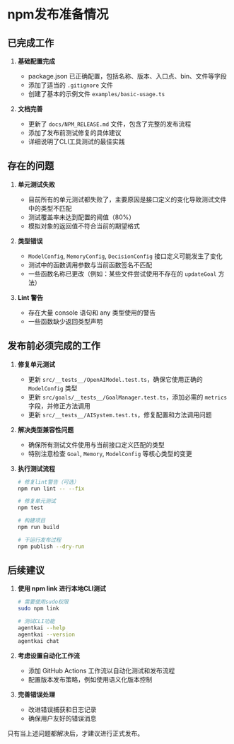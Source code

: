 # npm发布准备情况

## 已完成工作

1. **基础配置完成**
   - package.json 已正确配置，包括名称、版本、入口点、bin、文件等字段
   - 添加了适当的 `.gitignore` 文件
   - 创建了基本的示例文件 `examples/basic-usage.ts`

2. **文档完善**
   - 更新了 `docs/NPM_RELEASE.md` 文件，包含了完整的发布流程
   - 添加了发布前测试修复的具体建议
   - 详细说明了CLI工具测试的最佳实践

## 存在的问题

1. **单元测试失败**
   - 目前所有的单元测试都失败了，主要原因是接口定义的变化导致测试文件中的类型不匹配
   - 测试覆盖率未达到配置的阈值（80%）
   - 模拟对象的返回值不符合当前的期望格式

2. **类型错误**
   - `ModelConfig`, `MemoryConfig`, `DecisionConfig` 接口定义可能发生了变化
   - 测试中的函数调用参数与当前函数签名不匹配
   - 一些函数名称已更改（例如：某些文件尝试使用不存在的 `updateGoal` 方法）

3. **Lint 警告**
   - 存在大量 console 语句和 any 类型使用的警告
   - 一些函数缺少返回类型声明

## 发布前必须完成的工作

1. **修复单元测试**
   - 更新 `src/__tests__/OpenAIModel.test.ts`，确保它使用正确的 `ModelConfig` 类型
   - 更新 `src/goals/__tests__/GoalManager.test.ts`，添加必需的 `metrics` 字段，并修正方法调用
   - 更新 `src/__tests__/AISystem.test.ts`，修复配置和方法调用问题

2. **解决类型兼容性问题**
   - 确保所有测试文件使用与当前接口定义匹配的类型
   - 特别注意检查 `Goal`, `Memory`, `ModelConfig` 等核心类型的变更

3. **执行测试流程**
   ```bash
   # 修复lint警告（可选）
   npm run lint -- --fix

   # 修复单元测试
   npm test

   # 构建项目
   npm run build

   # 干运行发布过程
   npm publish --dry-run
   ```

## 后续建议

1. **使用 npm link 进行本地CLI测试**
   ```bash
   # 需要使用sudo权限
   sudo npm link
   
   # 测试CLI功能
   agentkai --help
   agentkai --version
   agentkai chat
   ```

2. **考虑设置自动化工作流**
   - 添加 GitHub Actions 工作流以自动化测试和发布流程
   - 配置版本发布策略，例如使用语义化版本控制

3. **完善错误处理**
   - 改进错误捕获和日志记录
   - 确保用户友好的错误消息

只有当上述问题都解决后，才建议进行正式发布。 